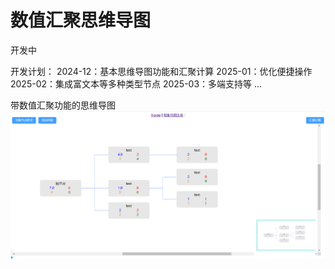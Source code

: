 # 数值汇聚思维导图

开发中

开发计划：
2024-12：基本思维导图功能和汇聚计算
2025-01：优化便捷操作
2025-02：集成富文本等多种类型节点
2025-03：多端支持等
...

带数值汇聚功能的思维导图
![输入图片说明](img/image.png)